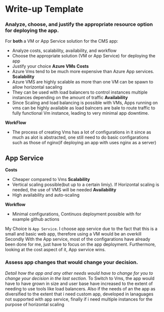 # Write-up Template

### Analyze, choose, and justify the appropriate resource option for deploying the app.

For **both** a VM or App Service solution for the CMS app:
- Analyze costs, scalability, availability, and workflow
- Choose the appropriate solution (VM or App Service) for deploying the app
- Justify your choice
 **Azure VMs**
**Costs**
- Azure Vms tend to be much more expensive than Azure App services.
**Scalability**
- Azure VMS are highly scalable as more than one VM can be spawn to allow horizontal sacaling
- They can be used with load balancers to control instances multiple instances depending on the amount of traffic
**Availability**
- Since Scaling and load balancing is possible with VMs, Apps running on vms can be highly available as load balncers are bale to
route traffic to fully functional Vm instance, leading to very minimal app downtime.

**WorkFlow**
- The process of creating Vms has a lot of configurations in it since as much as alot is abstracted, one still need to do basic configarations such as those of nginx(if deploying an app with uses nginx as a server)
## App Service ##
**Costs** 
 - Cheaper compared to Vms
**Scalability**
 - Vertical scaling possible(but up to a certain limiy). If Horizontal scaling is needed, the use of VMS will be needed
**Availability**
- High availability and auto-scaling

**Workflow**
 - Minimal configurations, Continuos  deployment  possible with for example github actions

 My Choice is ```App Service```.
 I choose app service due to the fact that this is a small and basic web app, therefore using a VM would be an overkill
 Secondly With the App service, most of the configarations have already been done for me, just have to focus on the app deployment.
 Furthermore, looking at the cost aspect of it, App swrvice wins.



### Assess app changes that would change your decision.

*Detail how the app and any other needs would have to change for you to change your decision in the last section.* 
To Switch to Vms, the app would have to have grown in size and user base have increased to the extent of needing to use tools like load balancers.
Also if the needs of an the app as diversified to the extent that i need custom app, developed in lanaguages not supported with app service, finally if i need multiple instances for the purpose of horizontal scaling